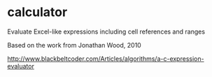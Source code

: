# calculator
Evaluate Excel-like expressions including cell references and ranges

Based on the work from Jonathan Wood, 2010

http://www.blackbeltcoder.com/Articles/algorithms/a-c-expression-evaluator
